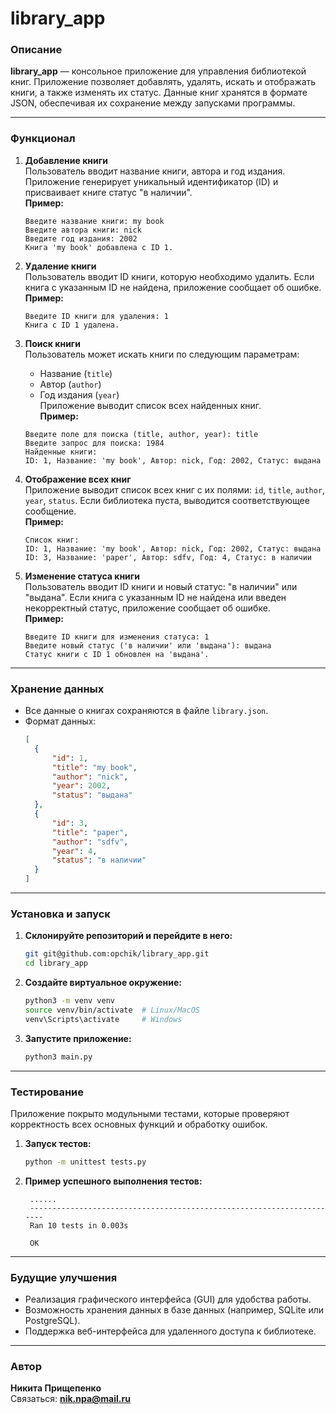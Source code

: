 
# library_app

### Описание
**library_app** — консольное приложение для управления библиотекой книг. Приложение позволяет добавлять, удалять, искать и отображать книги, а также изменять их статус. Данные книг хранятся в формате JSON, обеспечивая их сохранение между запусками программы.

---

### Функционал
1. **Добавление книги**  
   Пользователь вводит название книги, автора и год издания. Приложение генерирует уникальный идентификатор (ID) и присваивает книге статус "в наличии".  
   **Пример:**  
   ```
   Введите название книги: my book
   Введите автора книги: nick
   Введите год издания: 2002
   Книга 'my book' добавлена с ID 1.
   ```

2. **Удаление книги**  
   Пользователь вводит ID книги, которую необходимо удалить. Если книга с указанным ID не найдена, приложение сообщает об ошибке.  
   **Пример:**  
   ```
   Введите ID книги для удаления: 1
   Книга с ID 1 удалена.
   ```

3. **Поиск книги**  
   Пользователь может искать книги по следующим параметрам:
   - Название (`title`)
   - Автор (`author`)
   - Год издания (`year`)  
   Приложение выводит список всех найденных книг.  
   **Пример:**  
   ```
   Введите поле для поиска (title, author, year): title
   Введите запрос для поиска: 1984
   Найденные книги:
   ID: 1, Название: 'my book', Автор: nick, Год: 2002, Статус: выдана
   ```

4. **Отображение всех книг**  
   Приложение выводит список всех книг с их полями: `id`, `title`, `author`, `year`, `status`. Если библиотека пуста, выводится соответствующее сообщение.  
   **Пример:**  
   ```
   Список книг:
   ID: 1, Название: 'my book', Автор: nick, Год: 2002, Статус: выдана
   ID: 3, Название: 'paper', Автор: sdfv, Год: 4, Статус: в наличии
   ```

5. **Изменение статуса книги**  
   Пользователь вводит ID книги и новый статус: "в наличии" или "выдана". Если книга с указанным ID не найдена или введен некорректный статус, приложение сообщает об ошибке.  
   **Пример:**  
   ```
   Введите ID книги для изменения статуса: 1
   Введите новый статус ('в наличии' или 'выдана'): выдана
   Статус книги с ID 1 обновлен на 'выдана'.
   ```

---

### Хранение данных
- Все данные о книгах сохраняются в файле `library.json`.
- Формат данных:
  ```json
  [
    {
        "id": 1,
        "title": "my book",
        "author": "nick",
        "year": 2002,
        "status": "выдана"
    },
    {
        "id": 3,
        "title": "paper",
        "author": "sdfv",
        "year": 4,
        "status": "в наличии"
    }
  ]
  ```

---

### Установка и запуск

1. **Склонируйте репозиторий и перейдите в него:**
   ```bash
   git git@github.com:opchik/library_app.git
   cd library_app
   ```

2. **Создайте виртуальное окружение:**
   ```bash
   python3 -m venv venv
   source venv/bin/activate  # Linux/MacOS
   venv\Scripts\activate     # Windows
   ```

3. **Запустите приложение:**
   ```bash
   python3 main.py
   ```
---

### Тестирование
Приложение покрыто модульными тестами, которые проверяют корректность всех основных функций и обработку ошибок.

1. **Запуск тестов:**
   ```bash
   python -m unittest tests.py
   ```

2. **Пример успешного выполнения тестов:**
   ```
    ......
	----------------------------------------------------------------------
	Ran 10 tests in 0.003s

	OK
   ```
---

### Будущие улучшения
- Реализация графического интерфейса (GUI) для удобства работы.
- Возможность хранения данных в базе данных (например, SQLite или PostgreSQL).
- Поддержка веб-интерфейса для удаленного доступа к библиотеке.

---

### Автор
**Никита Прищепенко**  
Связаться: **nik.npa@mail.ru**  
